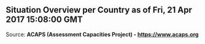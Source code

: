 ## Situation Overview per Country as of Fri, 21 Apr 2017 15:08:00 GMT

Source: **ACAPS (Assessment Capacities Project) - https://www.acaps.org**